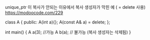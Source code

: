 
unique_ptr 이 복사가 안되는 이유에서 복사 생성자가 막힌 예 ( = delete 사용)
<https://modoocode.com/229>

class A {
    public:
        A(int a){};
        A(const A& a) = delete;
};

int main() {
    A a(3); //가능
    A b(a); // 불가능 (복사 생성자는 삭제됨)
}
